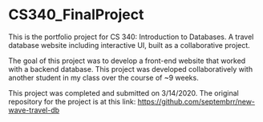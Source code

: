 # CS340_FinalProject
This is the portfolio project for CS 340: Introduction to Databases. 
A travel database website including interactive UI, built as a collaborative project.

The goal of this project was to develop a front-end website that worked with a backend database. 
This project was developed collaboratively with another student in my class over the course of ~9 weeks.

This project was completed and submitted on 3/14/2020. 
The original repository for the project is at this link: https://github.com/septembrr/new-wave-travel-db
